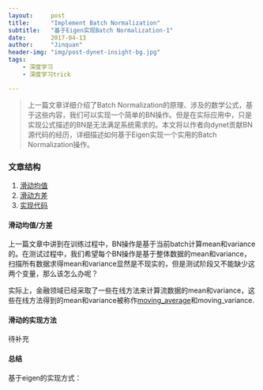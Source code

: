 ```yaml
---
layout:	    post
title:      "Implement Batch Normalization"
subtitle:   "基于Eigen实现Batch Normalization-1"
date:       2017-04-13
author:     "Jinquan"
header-img: "img/post-dynet-insight-bg.jpg"
tags:
    - 深度学习
    - 深度学习trick

---
```


> 上一篇文章详细介绍了Batch Normalization的原理、涉及的数学公式，基于这些内容，我们可以实现一个简单的BN操作。但是在实际应用中，只是实现公式描述的BN是无法满足系统需求的。本文将以作者向dynet贡献BN源代码的经历，详细描述如何基于Eigen实现一个实用的Batch Normalization操作。

### 文章结构

1. [滑动均值](#滑动均值)
2. [滑动方差](#滑动方差)
3. [实现代码](#实现代码)

#### 滑动均值/方差

上一篇文章中讲到在训练过程中，BN操作是基于当前batch计算mean和variance的。在测试过程中，我们希望每个BN操作是基于整体数据的mean和variance，扫描所有数据求得mean和variance显然是不现实的，但是测试阶段又不能缺少这两个变量，那么该怎么办呢？

实际上，金融领域已经采取了一些在线方法来计算流数据的mean和variance，这些在线方法得到的mean和variance被称作[moving_average](https://en.wikipedia.org/wiki/Moving_average)和moving_variance.

#### 滑动的实现方法

待补充

#### 总结

基于eigen的实现方式：